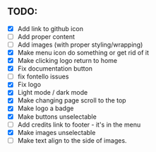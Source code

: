 ## TODO:

- [X] Add link to github icon
- [ ] Add proper content
- [ ] Add images (with proper styling/wrapping)
- [X] Make menu icon do something or get rid of it
- [X] Make clicking logo return to home
- [X] Fix documentation button
- [ ] fix fontello issues
- [X] Fix logo
- [X] Light mode / dark mode
- [X] Make changing page scroll to the top
- [X] Make logo a badge
- [X] Make buttons unselectable
- [ ] Add credits link to footer - it's in the menu
- [X] Make images unselectable
- [ ] Make text align to the side of images.